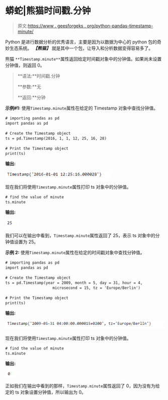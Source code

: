 # 蟒蛇|熊猫时间戳.分钟

> 原文:[https://www . geesforgeks . org/python-pandas-timestamp-minute/](https://www.geeksforgeeks.org/python-pandas-timestamp-minute/)

Python 是进行数据分析的优秀语言，主要是因为以数据为中心的 python 包的奇妙生态系统。 ***【熊猫】*** 就是其中一个包，让导入和分析数据变得容易多了。

熊猫 `**Timestamp.minute**`属性返回给定时间戳对象中的分钟值。如果尚未设置分钟值，则返回 0。

> **语法:**时间戳.分钟
> 
> **参数:**无
> 
> **返回:**分钟

**示例#1:** 使用`Timestamp.minute`属性在给定的 Timestamp 对象中查找分钟值。

```
# importing pandas as pd
import pandas as pd

# Create the Timestamp object
ts = pd.Timestamp(2016, 1, 1, 12, 25, 16, 28)

# Print the Timestamp object
print(ts)
```

**输出:**

![](img/560adf225074c9294b4b17c8396b5d9c.png)

现在我们将使用`Timestamp.minute`属性打印 ts 对象中的分钟值。

```
# find the value of minute
ts.minute
```

**输出:**

![](img/f83ad3cc02da5c500be155a92855b327.png)

我们可以在输出中看到，`Timestamp.minute`属性返回了 25，表示 ts 对象中的分钟值设置为 25。

**示例 2:** 使用`Timestamp.minute`属性在给定的时间戳对象中查找分钟值。

```
# importing pandas as pd
import pandas as pd

# Create the Timestamp object
ts = pd.Timestamp(year = 2009, month = 5, day = 31, hour = 4,
                     microsecond = 15, tz = 'Europe/Berlin')

# Print the Timestamp object
print(ts)
```

**输出:**

![](img/393c9a89327505271a3d60f53168731d.png)

现在我们将使用`Timestamp.minute`属性打印 ts 对象中的分钟值。

```
# find the value of minute
ts.minute
```

**输出:**

![](img/f992977411ab1502362aa25e56e5c83c.png)

正如我们在输出中看到的那样，`Timestamp.minute`属性返回了 0，因为没有为给定的 ts 对象设置分钟值，所以输出为 0。
